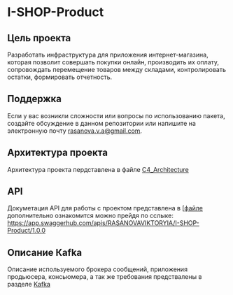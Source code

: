 # I-SHOP-Product
## Цель проекта
Разработать инфраструктура для приложения интернет-магазина, которая позволит совершать покупки онлайн, производить их оплату, сопровождать перемещение товаров между складами, контролировать остатки, формировать отчетность.

## Поддержка
Если у вас возникли сложности или вопросы по использованию пакета, создайте обсуждение в данном репозитории или напишите на электронную почту rasanova.v.a@gmail.com.

## Архитектура проекта
Архитектура проекта пердставлена в файле [C4_Architecture](https://github.com/YanaKidun/IShop/tree/main/System%20Architecture) 

## API
Докуметация API для работы с проектом представлена в [[файле](https://github.com/VikaRasanova/I-SHOP-Product/blob/main/API/Swagger) дополнительно ознакомится можно прейдя по сслыке: https://app.swaggerhub.com/apis/RASANOVAVIKTORYIA/I-SHOP-Product/1.0.0


## Описание Кafka
Описание используемого брокера сообщений, приложения продьюсера, консьюмера, а так же требования предствалены в разделе [Kafka](https://github.com/YanaKidun/IShop/tree/main/Kafka)
